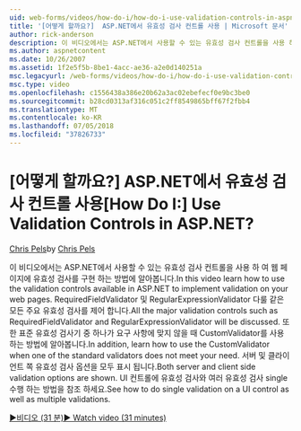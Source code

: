 ```yaml
---
uid: web-forms/videos/how-do-i/how-do-i-use-validation-controls-in-aspnet
title: '[어떻게 할까요?]  ASP.NET에서 유효성 검사 컨트롤 사용 | Microsoft 문서'
author: rick-anderson
description: 이 비디오에서는 ASP.NET에서 사용할 수 있는 유효성 검사 컨트롤을 사용 하 여 웹 페이지에 유효성 검사를 구현 하는 방법에 알아봅니다. 모든 주요 유효성 검사 등 제어 하는 중...
ms.author: aspnetcontent
ms.date: 10/26/2007
ms.assetid: 1f2e5f5b-8be1-4acc-ae36-a2e0d140251a
msc.legacyurl: /web-forms/videos/how-do-i/how-do-i-use-validation-controls-in-aspnet
msc.type: video
ms.openlocfilehash: c1556438a386e20b62a3ac02ebefecf0e9bc3be0
ms.sourcegitcommit: b28cd0313af316c051c2ff8549865bff67f2fbb4
ms.translationtype: MT
ms.contentlocale: ko-KR
ms.lasthandoff: 07/05/2018
ms.locfileid: "37826733"
---
```

<a name="how-do-i--use-validation-controls-in-aspnet"></a><span data-ttu-id="927a2-105">[어떻게 할까요?]  ASP.NET에서 유효성 검사 컨트롤 사용</span><span class="sxs-lookup"><span data-stu-id="927a2-105">[How Do I:]  Use Validation Controls in ASP.NET?</span></span>
====================
<span data-ttu-id="927a2-106">[Chris Pels](https://twitter.com/chrispels)</span><span class="sxs-lookup"><span data-stu-id="927a2-106">by [Chris Pels](https://twitter.com/chrispels)</span></span>

<span data-ttu-id="927a2-107">이 비디오에서는 ASP.NET에서 사용할 수 있는 유효성 검사 컨트롤을 사용 하 여 웹 페이지에 유효성 검사를 구현 하는 방법에 알아봅니다.</span><span class="sxs-lookup"><span data-stu-id="927a2-107">In this video learn how to use the validation controls available in ASP.NET to implement validation on your web pages.</span></span> <span data-ttu-id="927a2-108">RequiredFieldValidator 및 RegularExpressionValidator 다룰 같은 모든 주요 유효성 검사를 제어 합니다.</span><span class="sxs-lookup"><span data-stu-id="927a2-108">All the major validation controls such as RequiredFieldValidator and RegularExpressionValidator will be discussed.</span></span> <span data-ttu-id="927a2-109">또한 표준 유효성 검사기 중 하나가 요구 사항에 맞지 않을 때 CustomValidator를 사용 하는 방법에 알아봅니다.</span><span class="sxs-lookup"><span data-stu-id="927a2-109">In addition, learn how to use the CustomValidator when one of the standard validators does not meet your need.</span></span> <span data-ttu-id="927a2-110">서버 및 클라이언트 쪽 유효성 검사 옵션을 모두 표시 됩니다.</span><span class="sxs-lookup"><span data-stu-id="927a2-110">Both server and client side validation options are shown.</span></span> <span data-ttu-id="927a2-111">UI 컨트롤에 유효성 검사와 여러 유효성 검사 single 수행 하는 방법을 참조 하세요.</span><span class="sxs-lookup"><span data-stu-id="927a2-111">See how to do single validation on a UI control as well as multiple validations.</span></span>

[<span data-ttu-id="927a2-112">&#9654;비디오 (31 분)</span><span class="sxs-lookup"><span data-stu-id="927a2-112">&#9654; Watch video (31 minutes)</span></span>](https://channel9.msdn.com/Blogs/ASP-NET-Site-Videos/how-do-i-use-validation-controls-in-aspnet)
